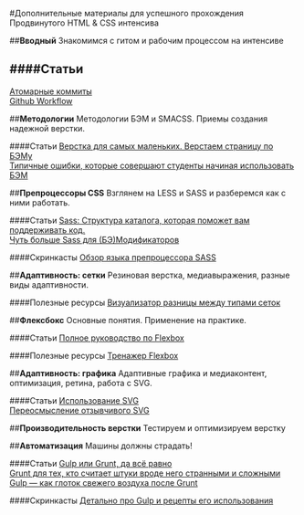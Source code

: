 #Дополнительные материалы для успешного прохождения Продвинутого HTML & CSS интенсива

##**Вводный**
Знакомимся с гитом и рабочим процессом на интенсиве

####Статьи
----------
[Атомарные коммиты](https://github.com/tsergeytovarov/htmlacademy-basic-additional-material/blob/master/articles/атомарные-коммиты/article.md)<br>
[Github Workflow](https://www.atlassian.com/git/tutorials/comparing-workflows/forking-workflow)<br>


##**Методологии**
Методологии БЭМ и SMACSS. Приемы создания надежной верстки.

####Статьи
[Верстка для самых маленьких. Верстаем страницу по БЭМу](https://habrahabr.ru/post/203440/)<br>
[Типичные ошибки, которые совершают студенты начиная использовать БЭМ](https://github.com/tsergeytovarov/htmlacademy-basic-additional-material/blob/master/articles/ошибки-бэм/article.md)<br>


##**Препроцессоры CSS**
Взглянем на LESS и SASS и разберемся как с ними работать.

####Статьи
[Sass: Структура каталога, которая поможет вам поддерживать код.](http://vanseodesign.com/css/sass-directory-structures/)<br>
[Чуть больше Sass для (БЭ)Модификаторов](http://frontender.info/bem-sass-modifiers/)<br>

####Скринкасты
[Обзор языка препроцессора SASS](https://www.youtube.com/watch?v=9vuvqH1gvxs&index=1&list=PLQPQDQeOswiX4D7VpMt_C9Cz2Bzdi4Fn3)<br>


##**Адаптивность: сетки**
Резиновая верстка, медиавыражения, разные виды адаптивности.

####Полезные ресурсы
[Визуализатор разницы между типами сеток](http://liquidapsive.com/)<br>


##**Флексбокс**
Основные понятия. Применение на практике.

####Статьи
[Полное руководство по Flexbox](http://frontender.info/a-guide-to-flexbox/)<br>

####Полезные ресурсы
[Тренажер Flexbox](http://flexboxfroggy.com/#ru)<br>


##**Адаптивность: графика**
Адаптивные графика и медиаконтент, оптимизация, ретина, работа с SVG.

####Статьи
[Использование SVG](http://frontender.info/using-svg/)<br>
[Переосмысление отзывчивого SVG](http://frontender.info/rethinking-responsive-svg/)<br>


##**Производительность верстки**
Тестируем и оптимизируем верстку


##**Автоматизация**
Машины должны страдать!

####Статьи
[Gulp или Grunt, да всё равно](http://frontender.info/gulp-grunt-whatever/)<br>
[Grunt для тех, кто считает штуки вроде него странными и сложными](http://frontender.info/grunt-is-not-weird-and-hard/)<br>
[Gulp — как глоток свежего воздуха после Grunt](http://frontender.info/no-need-to-grunt-take-a-gulp-of-fresh-air/)<br>

####Скринкасты
[Детально про Gulp и рецепты его использования](https://learn.javascript.ru/screencast/gulp)<br>
